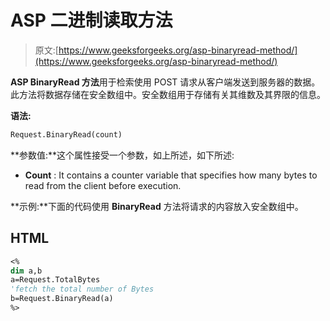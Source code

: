 # ASP 二进制读取方法

> 原文:[https://www.geeksforgeeks.org/asp-binaryread-method/](https://www.geeksforgeeks.org/asp-binaryread-method/)

**ASP BinaryRead 方法**用于检索使用 POST 请求从客户端发送到服务器的数据。此方法将数据存储在安全数组中。安全数组用于存储有关其维数及其界限的信息。

**语法:**

```vb
Request.BinaryRead(count) 

```

**参数值:**这个属性接受一个参数，如上所述，如下所述:

*   **Count** : It contains a counter variable that specifies how many bytes to read from the client before execution.

**示例:**下面的代码使用 **BinaryRead** 方法将请求的内容放入安全数组中。

## HTML

```vb
<%
dim a,b
a=Request.TotalBytes
'fetch the total number of Bytes 
b=Request.BinaryRead(a)
%>
```